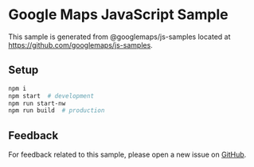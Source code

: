 # Google Maps JavaScript Sample

This sample is generated from @googlemaps/js-samples located at
https://github.com/googlemaps/js-samples.

## Setup

```sh
npm i
npm start  # development
npm run start-nw
npm run build  # production
```

## Feedback

For feedback related to this sample, please open a new issue on
[GitHub](https://github.com/googlemaps/js-samples/issues).
